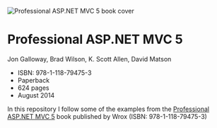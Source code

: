 ![Professional ASP.NET MVC 5 book cover](http://media.wiley.com/product_data/coverImage/53/11187947/1118794753.jpg)

# Professional ASP.NET MVC 5

Jon Galloway, Brad Wilson, K. Scott Allen, David Matson

* ISBN: 978-1-118-79475-3
* Paperback
* 624 pages
* August 2014

In this repository I follow some of the examples from the [Professional ASP.NET MVC 5](http://www.wrox.com/WileyCDA/WroxTitle/Professional-ASP-NET-MVC-5.productCd-1118794753.html) book published by Wrox (ISBN: 978-1-118-79475-3)
